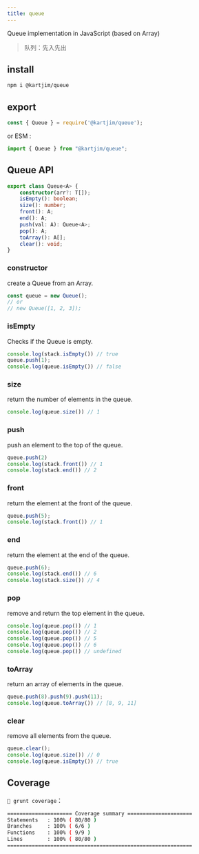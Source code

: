 ```yaml
---
title: queue
---
```


Queue implementation in JavaScript (based on Array)

> 队列：先入先出  
## install
```sh
npm i @kartjim/queue
```

## export
```js
const { Queue } = require('@kartjim/queue');
```

or ESM :
```js
import { Queue } from "@kartjim/queue";
```
## Queue API
```ts
export class Queue<A> {
    constructor(arr?: T[]);
    isEmpty(): boolean;
    size(): number;
    front(): A;
    end(): A;
    push(val: A): Queue<A>;
    pop(): A;
    toArray(): A[];
    clear(): void;
}
```
### constructor
create a Queue from an Array.

```js
const queue = new Queue();
// or
// new Queue([1, 2, 3]);
```

### isEmpty
Checks if the Queue is empty.  
```js
console.log(stack.isEmpty()) // true
queue.push(1);
console.log(queue.isEmpty()) // false
```

### size
return the number of elements in the queue.  
```js
console.log(queue.size()) // 1
```
### push
push an element to the top of the queue.  
```js
queue.push(2)
console.log(stack.front()) // 1
console.log(stack.end()) // 2
```
### front
return the element at the front of the queue.  
```js
queue.push(5);
console.log(stack.front()) // 1
```

### end 
return the element at the end of the queue.  
```js
queue.push(6);
console.log(stack.end()) // 6
console.log(stack.size()) // 4
```

### pop
remove and return the top element in the queue.  
```js
console.log(queue.pop()) // 1
console.log(queue.pop()) // 2
console.log(queue.pop()) // 5
console.log(queue.pop()) // 6
console.log(queue.pop()) // undefined
```
### toArray
return an array of elements in the queue.   
```js
queue.push(8).push(9).push(11);
console.log(queue.toArray()) // [8, 9, 11]
```
### clear
remove all elements from the queue.  
```js
queue.clear();
console.log(queue.size()) // 0
console.log(queue.isEmpty()) // true
```
## Coverage
`🚀 grunt coverage`：

```sh
===================== Coverage summary =====================
Statements   : 100% ( 80/80 )
Branches     : 100% ( 6/6 )
Functions    : 100% ( 9/9 )
Lines        : 100% ( 80/80 )
============================================================
```
